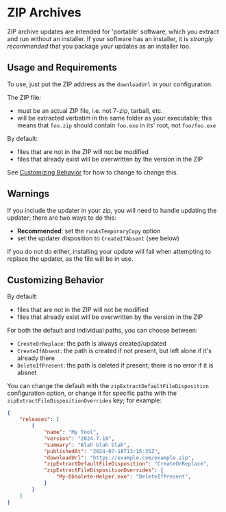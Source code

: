 # ZIP Archives

ZIP archive updates are intended for 'portable' software, which you extract and run without an installer. If your software has an installer, it is *strongly recommended* that you package your updates as an installer too.

## Usage and Requirements

To use, just put the ZIP address as the `downloadUrl` in your configuration.

The ZIP file:
- must be an actual ZIP file, i.e. not 7-zip, tarball, etc.
- will be extracted verbatim in the same folder as your executable; this means that `foo.zip` should contain `foo.exe` in its' root, not `foo/foo.exe`

By default:
- files that are not in the ZIP will not be modified
- files that already exist will be overwritten by the version in the ZIP

See [Customizing Behavior](#customizing-behavior) for how to change to change this.

## Warnings

If you include the updater in your zip, you will need to handle updating the updater; there are two ways to do this:

- **Recommended**: set the `runAsTemporaryCopy` option
- set the updater disposition to `CreateIfAbsent` (see below)

If you do not do either, installing your update will fail when attempting to replace the updater, as the file will be in use.

## Customizing Behavior

By default:
- files that are not in the ZIP will not be modified
- files that already exist will be overwritten by the version in the ZIP

For both the default and individual paths, you can choose between:

- `CreateOrReplace`: the path is always created/updated
- `CreateIfAbsent`: the path is created if not present, but left alone if it's already there
- `DeleteIfPresent`: the path is deleted if present; there is no error if it is absnet

You can change the default with the `zipExtractDefaultFileDisposition` configuration option, or change it for specific paths with the `zipExtractFileDispositionOverrides` key; for example:

```json
{
    "releases": [
		{
			"name": "My Tool",
			"version": "2024.7.18",
			"summary": "Blah blah blah",
			"publishedAt": "2024-07-18T13:15:35Z",
			"downloadUrl": "https://example.com/example.zip",
            "zipExtractDefaultFileDisposition": "CreateOrReplace",
			"zipExtractFileDispositionOverrides": {
				"My-Obsolete-Helper.exe": "DeleteIfPresent",
			}
		}
	]
}
```